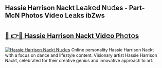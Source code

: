 ## Hassie Harrison Nackt Le𝚊k𝚎d N𝚞𝚍es - Part-McN Photos Vid𝚎o Le𝚊ks ibZws

# <h2><a href="http://fbaqr2u.evod.top/?m=Hassie+Harrison+Nackt">🔗 👉🔴 Hassie Harrison Nackt Vid𝚎o Ph𝚘t𝚘s</a></h2>

[![Hassie Harrison Nackt N𝚞d𝚎s](https://i.imgur.com/8V9OHl7.gif)](http://fbaqr2u.evod.top/?m=Hassie+Harrison+Nackt)
Online personality Hassie Harrison Nackt with a focus on dance and lifestyle content. Visionary artist Hassie Harrison Nackt, celebrated for their creative genius and innovative approach to art. 
